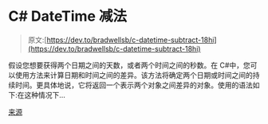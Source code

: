 # C# DateTime 减法

> 原文:[https://dev.to/bradwellsb/c-datetime-subtract-18hi](https://dev.to/bradwellsb/c-datetime-subtract-18hi)

假设您想要获得两个日期之间的天数，或者两个时间之间的秒数。在 C#中，您可以使用方法来计算日期和时间之间的差异。该方法将确定两个日期或时间之间的持续时间。更具体地说，它将返回一个表示两个对象之间差异的对象。使用的语法如下:在这种情况下...

[来源](https://wellsb.com/csharp/beginners/csharp-datetime-subtract/)